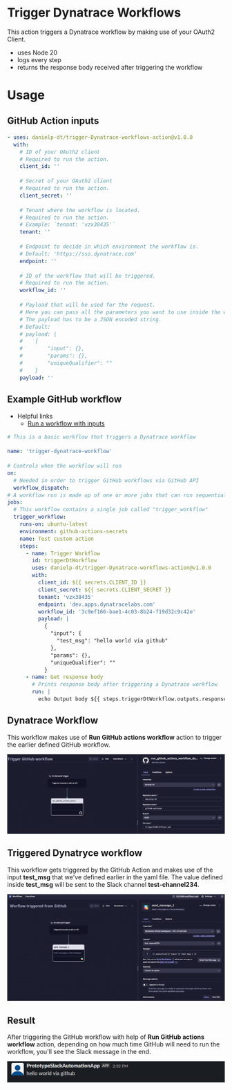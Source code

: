# Trigger Dynatrace Workflows

This action triggers a Dynatrace workflow by making use of your OAuth2 Client.

- uses Node 20
- logs every step
- returns the response body received after triggering the workflow

# Usage

<!-- start usage -->

## GitHub Action inputs

```yaml
- uses: danielp-dt/trigger-Dynatrace-workflows-action@v1.0.0
  with:
    # ID of your OAuth2 client
    # Required to run the action.
    client_id: ''

    # Secret of your OAuth2 client
    # Required to run the action.
    client_secret: ''

    # Tenant where the workflow is located.
    # Required to run the action.
    # Example: `tenant: 'vzx38435'`
    tenant: ''

    # Endpoint to decide in which environment the workflow is.
    # Default: 'https://sso.dynatrace.com'
    endpoint: ''

    # ID of the workflow that will be triggered.
    # Required to run the action.
    workflow_id: ''

    # Payload that will be used for the request.
    # Here you can pass all the parameters you want to use inside the workflow.
    # The payload has to be a JSON encoded string.
    # Default:
    # payload: |
    #    {
    #        "input": {},
    #        "params": {},
    #        "uniqueQualifier": ""
    #    }
    payload: ''
```

## Example GitHub workflow

- Helpful links
  - [Run a workflow with inputs](https://www.dynatrace.com/support/help/shortlink/workflows-running#run-a-workflow-with-inputs)

```yaml
# This is a basic workflow that triggers a Dynatrace workflow

name: 'trigger-dynatrace-workflow'

# Controls when the workflow will run
on:
  # Needed in order to trigger GitHub workflows via GitHub API
  workflow_dispatch:
# A workflow run is made up of one or more jobs that can run sequentially or in parallel
jobs:
  # This workflow contains a single job called "trigger_workflow"
  trigger_workflow:
    runs-on: ubuntu-latest
    environment: github-actions-secrets
    name: Test custom action
    steps:
      - name: Trigger Workflow
        id: triggerDtWorkflow
        uses: danielp-dt/trigger-Dynatrace-workflows-action@v1.0.0
        with:
          client_id: ${{ secrets.CLIENT_ID }}
          client_secret: ${{ secrets.CLIENT_SECRET }}
          tenant: 'vzx38435'
          endpoint: 'dev.apps.dynatracelabs.com'
          workflow_id: '3c9ef166-bae1-4c03-8b24-f19d32c9c42e'
          payload: |
            {
              "input": {
                "test_msg": "hello world via github"
              },
              "params": {},
              "uniqueQualifier": ""
            }
      - name: Get response body
        # Prints response body after triggering a Dynatrace workflow
        run: |
          echo Output body ${{ steps.triggerDtWorkflow.outputs.response_body }}
```

## Dynatrace Workflow

This workflow makes use of **Run GitHub actions workflow** action to trigger the earlier defined GitHub workflow.

![](src/assets/2023-08-23-14-29-21.png)

## Triggered Dynatryce workflow

This workflow gets triggered by the GitHub Action and makes use of the input **test_msg** that we've defined earlier in the yaml file. The value defined inside **test_msg** will be sent to the Slack channel **test-channel234**.

![](src/assets/2023-08-23-14-21-51.png)

## Result

After triggering the GitHub workflow with help of **Run GitHub actions workflow** action, depending on how much time GitHub will need to run the workflow, you'll see the Slack message in the end.

![](src/assets/2023-08-23-14-33-46.png)

<!-- end usage -->
